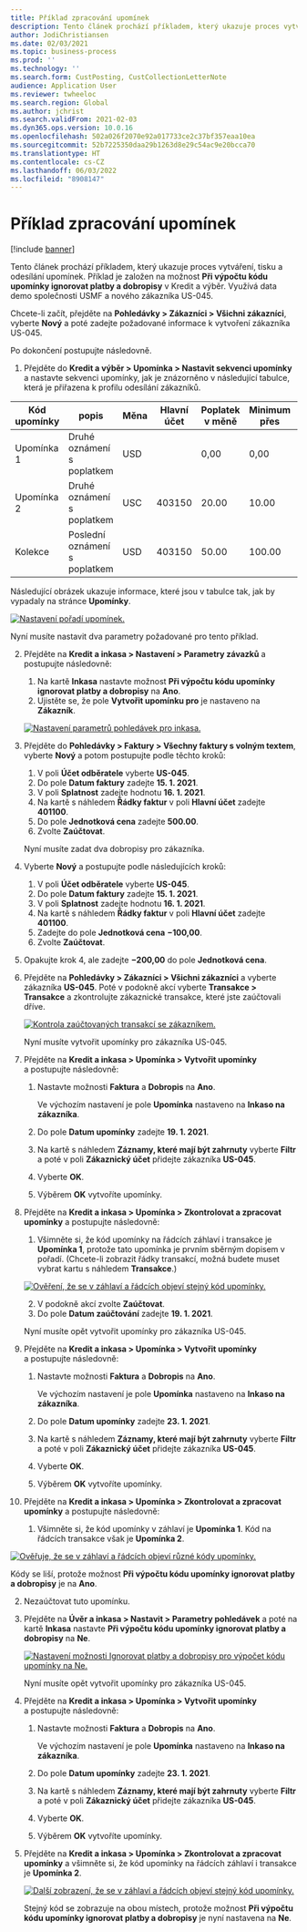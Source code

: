 ```yaml
---
title: Příklad zpracování upomínek
description: Tento článek prochází příkladem, který ukazuje proces vytváření, tisku a odesílání upomínek.
author: JodiChristiansen
ms.date: 02/03/2021
ms.topic: business-process
ms.prod: ''
ms.technology: ''
ms.search.form: CustPosting, CustCollectionLetterNote
audience: Application User
ms.reviewer: twheeloc
ms.search.region: Global
ms.author: jchrist
ms.search.validFrom: 2021-02-03
ms.dyn365.ops.version: 10.0.16
ms.openlocfilehash: 502a026f2070e92a017733ce2c37bf357eaa10ea
ms.sourcegitcommit: 52b7225350daa29b1263d8e29c54ac9e20bcca70
ms.translationtype: HT
ms.contentlocale: cs-CZ
ms.lasthandoff: 06/03/2022
ms.locfileid: "8908147"
---
```

# <a name="process-collection-letters-example"></a>Příklad zpracování upomínek

[!include [banner](../../includes/banner.md)]

Tento článek prochází příkladem, který ukazuje proces vytváření, tisku a odesílání upomínek. Příklad je založen na možnost **Při výpočtu kódu upomínky ignorovat platby a dobropisy** v Kredit a výběr. Využívá data demo společnosti USMF a nového zákazníka US-045.

Chcete-li začít, přejděte na **Pohledávky \> Zákazníci \> Všichni zákazníci**, vyberte **Nový** a poté zadejte požadované informace k vytvoření zákazníka US-045.

Po dokončení postupujte následovně.

1. Přejděte do **Kredit a výběr \> Upomínka \> Nastavit sekvenci upomínky** a nastavte sekvenci upomínky, jak je znázorněno v následující tabulce, která je přiřazena k profilu odesílání zákazníků.

|     Kód upomínky      |     popis                           |     Měna      |     Hlavní účet        |     Poplatek v měně     |     Minimum přes        |     Blok dní      |
|---------------------------------  |---------------------------------------    |-----------------  |-----------------------    |-------------------------- |-----------------------    |---------------------  |
|     Upomínka 1         |     Druhé oznámení s poplatkem        |     USD           |                           |     0,00                  |     0,00                  |     2                 |
|     Upomínka 2         |     Druhé oznámení s poplatkem        |     USC           |     403150                |     20.00                 |     10.00                 |     3                 |
|     Kolekce                    |     Poslední oznámení s poplatkem         |     USD           |     403150                |     50.00                 |     100.00                |     15                |

Následující obrázek ukazuje informace, které jsou v tabulce tak, jak by vypadaly na stránce **Upomínky**. 

[![Nastavení pořadí upomínek.](./media/Ignore-payments-creditmemos-1.PNG)](./media/Ignore-payments-creditmemos-1.PNG)

 Nyní musíte nastavit dva parametry požadované pro tento příklad.

2. Přejděte na **Kredit a inkasa \> Nastavení \> Parametry závazků** a postupujte následovně:

    1. Na kartě **Inkasa** nastavte možnost **Při výpočtu kódu upomínky ignorovat platby a dobropisy** na **Ano**.
    2. Ujistěte se, že pole **Vytvořit upomínku pro** je nastaveno na **Zákazník**.

    [![Nastavení parametrů pohledávek pro inkasa.](./media/Ignore-payments-creditmemos-2.PNG)](./media/Ignore-payments-creditmemos-2.PNG)

3. Přejděte do **Pohledávky \> Faktury \> Všechny faktury s volným textem**, vyberte **Nový** a potom postupujte podle těchto kroků:

    1. V poli **Účet odběratele** vyberte **US-045**.
    2. Do pole **Datum faktury** zadejte **15. 1. 2021**.
    3. V poli **Splatnost** zadejte hodnotu **16. 1. 2021**.
    4. Na kartě s náhledem **Řádky faktur** v poli **Hlavní účet** zadejte **401100**.
    5. Do pole **Jednotková cena** zadejte **500.00**.
    6. Zvolte **Zaúčtovat**.

    Nyní musíte zadat dva dobropisy pro zákazníka.

4. Vyberte **Nový** a postupujte podle následujících kroků:

    1. V poli **Účet odběratele** vyberte **US-045**.
    2. Do pole **Datum faktury** zadejte **15. 1. 2021**.
    3. V poli **Splatnost** zadejte hodnotu **16. 1. 2021**.
    4. Na kartě s náhledem **Řádky faktur** v poli **Hlavní účet** zadejte **401100**.
    5. Zadejte do pole **Jednotková cena** **−100,00**.
    6. Zvolte **Zaúčtovat**.

5. Opakujte krok 4, ale zadejte **−200,00** do pole **Jednotková cena**.
6. Přejděte na **Pohledávky \> Zákazníci \> Všichni zákazníci** a vyberte zákazníka **US-045**. Poté v podokně akcí vyberte **Transakce \> Transakce** a zkontrolujte zákaznické transakce, které jste zaúčtovali dříve.

    [![Kontrola zaúčtovaných transakcí se zákazníkem.](./media/Ignore-payments-creditmemos-3.PNG)](./media/Ignore-payments-creditmemos-3.PNG)

    Nyní musíte vytvořit upomínky pro zákazníka US-045.

7. Přejděte na **Kredit a inkasa \> Upomínka \> Vytvořit upomínky** a postupujte následovně:

    1. Nastavte možnosti **Faktura** a **Dobropis** na **Ano**.

        Ve výchozím nastavení je pole **Upomínka** nastaveno na **Inkaso na zákazníka**.

    2. Do pole **Datum upomínky** zadejte **19. 1. 2021**.
    3. Na kartě s náhledem **Záznamy, které mají být zahrnuty** vyberte **Filtr** a poté v poli **Zákaznický účet** přidejte zákazníka **US-045**.
    4. Vyberte **OK**.
    5. Výběrem **OK** vytvoříte upomínky.

8. Přejděte na **Kredit a inkasa \> Upomínka \> Zkontrolovat a zpracovat upomínky** a postupujte následovně:

    1. Všimněte si, že kód upomínky na řádcích záhlaví i transakce je **Upomínka 1**, protože tato upomínka je prvním sběrným dopisem v pořadí. (Chcete-li zobrazit řádky transakcí, možná budete muset vybrat kartu s náhledem **Transakce**.)

   [![Ověření, že se v záhlaví a řádcích objeví stejný kód upomínky.](./media/Ignore-payments-creditmemos-4.PNG)](./media/Ignore-payments-creditmemos-4.PNG)

    2. V podokně akcí zvolte **Zaúčtovat**.
    3. Do pole **Datum zaúčtování** zadejte **19. 1. 2021**.

    Nyní musíte opět vytvořit upomínky pro zákazníka US-045.

9. Přejděte na **Kredit a inkasa \> Upomínka \> Vytvořit upomínky** a postupujte následovně:

    1. Nastavte možnosti **Faktura** a **Dobropis** na **Ano**.

        Ve výchozím nastavení je pole **Upomínka** nastaveno na **Inkaso na zákazníka**.

    2. Do pole **Datum upomínky** zadejte **23. 1. 2021**.
    3. Na kartě s náhledem **Záznamy, které mají být zahrnuty** vyberte **Filtr** a poté v poli **Zákaznický účet** přidejte zákazníka **US-045**.
    4. Vyberte **OK**.
    5. Výběrem **OK** vytvoříte upomínky.

10. Přejděte na **Kredit a inkasa \> Upomínka \> Zkontrolovat a zpracovat upomínky** a postupujte následovně:

    1. Všimněte si, že kód upomínky v záhlaví je **Upomínka 1**. Kód na řádcích transakce však je **Upomínka 2**.

   [![Ověřuje, že se v záhlaví a řádcích objeví různé kódy upomínky.](./media/Ignore-payments-creditmemos-5.PNG)](./media/Ignore-payments-creditmemos-5.PNG)

  Kódy se liší, protože možnost **Při výpočtu kódu upomínky ignorovat platby a dobropisy** je na **Ano**.

  2. Nezaúčtovat tuto upomínku.

11. Přejděte na **Úvěr a inkasa \> Nastavit \> Parametry pohledávek** a poté na kartě **Inkasa** nastavte **Při výpočtu kódu upomínky ignorovat platby a dobropisy** na **Ne**.

    [![Nastavení možnosti Ignorovat platby a dobropisy pro výpočet kódu upomínky na Ne.](./media/Ignore-payments-creditmemos-6.PNG)](./media/Ignore-payments-creditmemos-6.PNG)

    Nyní musíte opět vytvořit upomínky pro zákazníka US-045.

12. Přejděte na **Kredit a inkasa \> Upomínka \> Vytvořit upomínky** a postupujte následovně:

    1. Nastavte možnosti **Faktura** a **Dobropis** na **Ano**.

        Ve výchozím nastavení je pole **Upomínka** nastaveno na **Inkaso na zákazníka**.

    2. Do pole **Datum upomínky** zadejte **23. 1. 2021**.
    3. Na kartě s náhledem **Záznamy, které mají být zahrnuty** vyberte **Filtr** a poté v poli **Zákaznický účet** přidejte zákazníka **US-045**.
    4. Vyberte **OK**.
    5. Výběrem **OK** vytvoříte upomínky.

13. Přejděte na **Kredit a inkasa \> Upomínka \> Zkontrolovat a zpracovat upomínky** a všimněte si, že kód upomínky na řádcích záhlaví i transakce je **Upomínka 2**.

    [![Další zobrazení, že se v záhlaví a řádcích objeví stejný kód upomínky.](./media/Ignore-payments-creditmemos-7.PNG)](./media/Ignore-payments-creditmemos-7.PNG)

    Stejný kód se zobrazuje na obou místech, protože možnost **Při výpočtu kódu upomínky ignorovat platby a dobropisy** je nyní nastavena na **Ne**.
